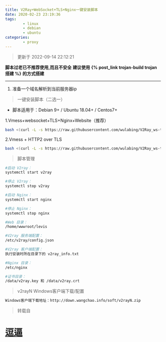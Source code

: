 ```yaml
---
title: V2Ray+WebSocket+TLS+Nginx一键安装脚本
date: 2020-02-23 23:19:36
tags: 
        - linux
        - debian
        - ubuntu
categories: 
        - proxy
---
```


> 更新于 2022-09-14 22:12:21

__脚本过老已不推荐使用,而且不安全__
__建议使用__ __{% post_link trojan-build trojan搭建 %}__ __的方式搭建__

---

1. 准备一个域名解析到当前服务器ip

> 一键安装脚本（二选一）

* 脚本适用于：Debian 9+ / Ubuntu 18.04+ / Centos7+

1.Vmess+websocket+TLS+Nginx+Website（推荐）

``` bash
bash <(curl -L -s https://raw.githubusercontent.com/wulabing/V2Ray_ws-tls_bash_onekey/master/install.sh) | tee v2ray_ins.log
```

2.Vmess + HTTP2 over TLS

``` bash
bash <(curl -L -s https://raw.githubusercontent.com/wulabing/V2Ray_ws-tls_bash_onekey/master/install_h2.sh) | tee v2ray_ins_h2.log
``` 

> 脚本管理

``` bash
#启动 V2ray：
systemctl start v2ray

#停止 V2ray：
systemctl stop v2ray

#启动 Nginx：
systemctl start nginx

#停止 Nginx：
systemctl stop nginx

#Web 目录：
/home/wwwroot/levis

#V2ray 服务端配置：
/etc/v2ray/config.json

#V2ray 客户端配置：
执行安装时所在目录下的 v2ray_info.txt

#Nginx 目录：
/etc/nginx

#证书目录：
/data/v2ray.key 和 /data/v2ray.crt

```

> v2rayN Windows客户端下载/配置

``` bash
Windows客户端下载地址：http://down.wangchao.info/soft/v2rayN.zip
```

> 转载自

# [逗逼](https://doubibackup.com/v2ray-ws-tls-nginx-script.html)
